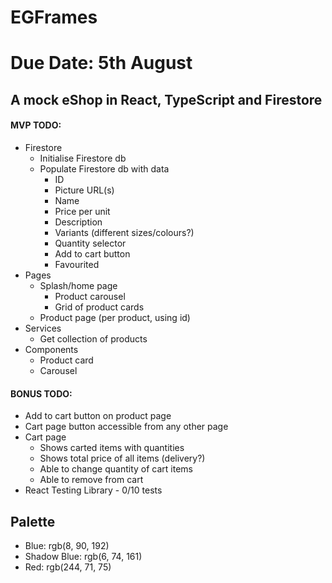 # EGFrames

# Due Date: 5th August

## A mock eShop in React, TypeScript and Firestore

#### MVP TODO:

- Firestore
  - Initialise Firestore db
  - Populate Firestore db with data
    - ID
    - Picture URL(s)
    - Name
    - Price per unit
    - Description
    - Variants (different sizes/colours?)
    - Quantity selector
    - Add to cart button
    - Favourited
- Pages
  - Splash/home page
    - Product carousel
    - Grid of product cards
  - Product page (per product, using id)
- Services
  - Get collection of products
- Components
  - Product card
  - Carousel

#### BONUS TODO:

- Add to cart button on product page
- Cart page button accessible from any other page
- Cart page
  - Shows carted items with quantities
  - Shows total price of all items (delivery?)
  - Able to change quantity of cart items
  - Able to remove from cart
- React Testing Library - 0/10 tests

## Palette

- Blue: rgb(8, 90, 192)
- Shadow Blue: rgb(6, 74, 161)
- Red: rgb(244, 71, 75)
